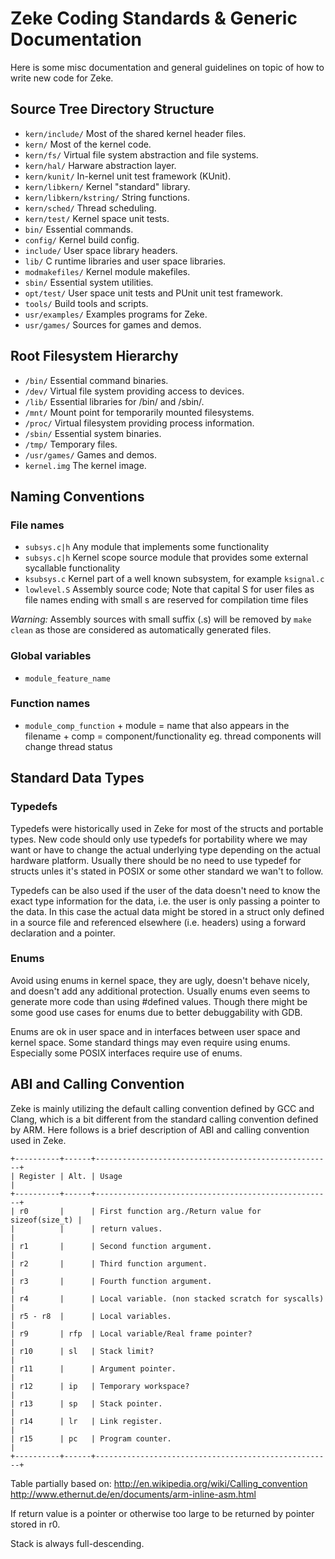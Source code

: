 Zeke Coding Standards & Generic Documentation
=============================================

Here is some misc documentation and general guidelines on topic of how to write
new code for Zeke.

Source Tree Directory Structure
-------------------------------

+ `kern/include/`           Most of the shared kernel header files.
+ `kern/`                   Most of the kernel code.
+ `kern/fs/`                Virtual file system abstraction and file systems.
+ `kern/hal/`               Harware abstraction layer.
+ `kern/kunit/`             In-kernel unit test framework (KUnit).
+ `kern/libkern/`           Kernel "standard" library.
+ `kern/libkern/kstring/`   String functions.
+ `kern/sched/`             Thread scheduling.
+ `kern/test/`              Kernel space unit tests.
+ `bin/`                    Essential commands.
+ `config/`                 Kernel build config.
+ `include/`                User space library headers.
+ `lib/`                    C runtime libraries and user space libraries.
+ `modmakefiles/`           Kernel module makefiles.
+ `sbin/`                   Essential system utilities.
+ `opt/test/`               User space unit tests and PUnit unit test framework.
+ `tools/`                  Build tools and scripts.
+ `usr/examples/`           Examples programs for Zeke.
+ `usr/games/`              Sources for games and demos.


Root Filesystem Hierarchy
-------------------------

+ `/bin/`                   Essential command binaries.
+ `/dev/`                   Virtual file system providing access to devices.
+ `/lib/`                   Essential libraries for /bin/ and /sbin/.
+ `/mnt/`                   Mount point for temporarily mounted filesystems.
+ `/proc/`                  Virtual filesystem providing process information.
+ `/sbin/`                  Essential system binaries.
+ `/tmp/`                   Temporary files.
+ `/usr/games/`             Games and demos.
+ `kernel.img`              The kernel image.


Naming Conventions
------------------

### File names

+ `subsys.c|h`  Any module that implements some functionality
+ `subsys.c|h`  Kernel scope source module that provides some external
                sycallable functionality
+ `ksubsys.c`   Kernel part of a well known subsystem, for example `ksignal.c`
+ `lowlevel.S`  Assembly source code; Note that capital S for user files as file
                names ending with small s are reserved for compilation time
                files

*Warning:* Assembly sources with small suffix (.s) will be removed by
`make clean` as those are considered as automatically generated files.

### Global variables

+ `module_feature_name`

### Function names

+ `module_comp_function` + module = name that also appears in the filename
                         + comp   = component/functionality eg. thread
                                    components will change thread status


Standard Data Types
-------------------

### Typedefs

Typedefs were historically used in Zeke for most of the structs and portable
types. New code should only use typedefs for portability where we may want
or have to change the actual underlying type depending on the actual hardware
platform. Usually there should be no need to use typedef for structs unles it's
stated in POSIX or some other standard we wan't to follow.

Typedefs can be also used if the user of the data doesn't need to know the
exact type information for the data, i.e. the user is only passing a pointer
to the data. In this case the actual data might be stored in a struct only
defined in a source file and referenced elsewhere (i.e. headers) using a
forward declaration and a pointer.

### Enums

Avoid using enums in kernel space, they are ugly, doesn't behave nicely, and
doesn't add any additional protection. Usually enums even seems to generate
more code than using #defined values. Though there might be some good use
cases for enums due to better debuggability with GDB.

Enums are ok in user space and in interfaces between user space and kernel
space. Some standard things may even require using enums. Especially some
POSIX interfaces require use of enums.


ABI and Calling Convention
--------------------------

Zeke is mainly utilizing the default calling convention defined by GCC and
Clang, which is a bit different from the standard calling convention
defined by ARM. Here follows is a brief description of ABI and calling
convention used in Zeke.

    +----------+------+-----------------------------------------------------+
    | Register | Alt. | Usage                                               |
    +----------+------+-----------------------------------------------------+
    | r0       |      | First function arg./Return value for sizeof(size_t) |
    |          |      | return values.                                      |
    | r1       |      | Second function argument.                           |
    | r2       |      | Third function argument.                            |
    | r3       |      | Fourth function argument.                           |
    | r4       |      | Local variable. (non stacked scratch for syscalls)  |
    | r5 - r8  |      | Local variables.                                    |
    | r9       | rfp  | Local variable/Real frame pointer?                  |
    | r10      | sl   | Stack limit?                                        |
    | r11      |      | Argument pointer.                                   |
    | r12      | ip   | Temporary workspace?                                |
    | r13      | sp   | Stack pointer.                                      |
    | r14      | lr   | Link register.                                      |
    | r15      | pc   | Program counter.                                    |
    +----------+------+-----------------------------------------------------+

Table partially based on:
http://en.wikipedia.org/wiki/Calling_convention
http://www.ethernut.de/en/documents/arm-inline-asm.html

If return value is a pointer or otherwise too large to be returned by pointer
stored in r0.

Stack is always full-descending.
